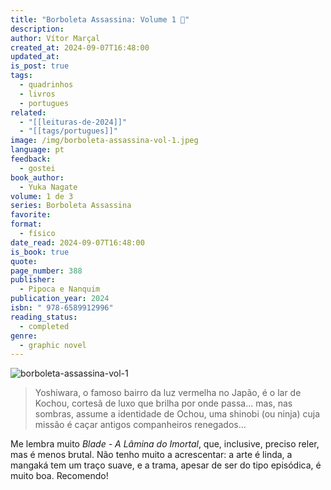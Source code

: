 ```yaml
---
title: "Borboleta Assassina: Volume 1 🦋"
description: 
author: Vítor Marçal
created_at: 2024-09-07T16:48:00
updated_at: 
is_post: true
tags:
  - quadrinhos
  - livros
  - portugues
related:
  - "[[leituras-de-2024]]"
  - "[[tags/portugues]]"
image: /img/borboleta-assassina-vol-1.jpeg
language: pt
feedback:
  - gostei
book_author:
  - Yuka Nagate
volume: 1 de 3
series: Borboleta Assassina
favorite: 
format:
  - físico
date_read: 2024-09-07T16:48:00
is_book: true
quote: 
page_number: 388
publisher:
  - Pipoca e Nanquim
publication_year: 2024
isbn: " 978-6589912996"
reading_status:
  - completed
genre:
  - graphic novel
---
```


![borboleta-assassina-vol-1](img/borboleta-assassina-vol-1.jpeg)

> Yoshiwara, o famoso bairro da luz vermelha no Japão, é o lar de Kochou, cortesã de luxo que brilha por onde passa... mas, nas sombras, assume a identidade de Ochou, uma shinobi (ou ninja) cuja missão é caçar antigos companheiros renegados...

Me lembra muito _Blade - A Lâmina do Imortal_, que, inclusive, preciso reler, mas é menos brutal. Não tenho muito a acrescentar: a arte é linda, a mangaká tem um traço suave, e a trama, apesar de ser do tipo episódica, é muito boa. Recomendo!
